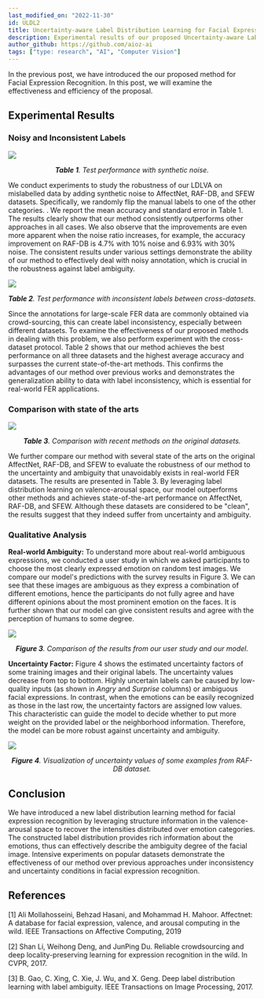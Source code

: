 ```yaml
---
last_modified_on: "2022-11-30"
id: ULDL2
title: Uncertainty-aware Label Distribution Learning for Facial Expression Recognition (Part 2)
description: Experimental results of our proposed Uncertainty-aware Label Distribution Learning for Facial Expression Recognition.
author_github: https://github.com/aioz-ai
tags: ["type: research", "AI", "Computer Vision"]
---
```


In the previous post, we have introduced the our proposed method for Facial Expression Recognition. In this post,  we will examine the effectiveness and efficiency of the proposal.

## Experimental Results

### Noisy and Inconsistent Labels

![](https://vision.aioz.io/f/1d4e07499fd441c8989d/?dl=1)*<center>**Table 1**. Test performance with synthetic noise.</center>*

We conduct experiments to study the robustness of our LDLVA on mislabelled data by adding synthetic noise to AffectNet, RAF-DB, and SFEW datasets. Specifically, we randomly flip the manual labels to one of the other categories. . We report the mean accuracy and standard error in Table 1. The results clearly show that our method consistently outperforms other approaches in all cases. We also observe that the improvements are even more apparent when the noise ratio increases, for example, the accuracy improvement on RAF-DB is 4.7\% with 10\% noise and 6.93\% with 30\% noise. The consistent results under various settings demonstrate the ability of our method to effectively deal with noisy annotation, which is crucial in the robustness against label ambiguity. 

![](https://vision.aioz.io/f/f31ca495dd1447f8b951/?dl=1)*<center>**Table 2**. Test performance with inconsistent labels between cross-datasets.</center>*

Since the annotations for large-scale FER data are commonly obtained via crowd-sourcing, this can create label inconsistency, especially between different datasets. To examine the effectiveness of our proposed methods in dealing with this problem, we also perform experiment with the cross-dataset protocol. Table 2 shows that our method achieves the best performance on all three datasets and the highest average accuracy and surpasses the current state-of-the-art methods. This confirms the advantages of our method over previous works and demonstrates the generalization ability to data with label inconsistency, which is essential for real-world FER applications.




### Comparison with state of the arts
![](https://vision.aioz.io/f/f31ca495dd1447f8b951/?dl=1)*<center>**Table 3**. Comparison with recent methods on the original datasets.</center>*

We further compare our method with several state of the arts on the original AffectNet, RAF-DB, and SFEW to evaluate the robustness of our method to the uncertainty and ambiguity that unavoidably exists in real-world FER datasets. The results are presented in Table 3. By leveraging label distribution learning on valence-arousal space, our model outperforms other methods and achieves state-of-the-art performance on AffectNet, RAF-DB, and SFEW. Although these datasets are considered to be "clean", the results suggest that they indeed suffer from uncertainty and ambiguity.



### Qualitative Analysis

**Real-world Ambiguity:** To understand more about real-world ambiguous expressions, we conducted a user study in which we asked participants to choose the most clearly expressed emotion on random test images. We compare our model's predictions with the survey results in Figure 3. We can see that these images are ambiguous as they express a combination of different emotions, hence the participants do not fully agree and have different opinions about the most prominent emotion on the faces. It is further shown that our model can give consistent results and agree with the perception of humans to some degree.

![](https://vision.aioz.io/f/76f01fde5e6f4c4bba1d/?dl=1)*<center>**Figure 3**. Comparison of the results from our user study and our model.</center>*


**Uncertainty Factor:** Figure 4 shows the estimated uncertainty factors of some training images and their original labels. The uncertainty values decrease from top to bottom. Highly uncertain labels can be caused by low-quality inputs (as shown in *Angry* and *Surprise* columns) or ambiguous facial expressions. In contrast, when the emotions can be easily recognized as those in the last row, the uncertainty factors are assigned low values. This characteristic can guide the model to decide whether to put more weight on the provided label or the neighborhood information. Therefore, the model can be more robust against uncertainty and ambiguity.

![](https://vision.aioz.io/f/bb6dc53dc2d54fa3b2a7/?dl=1)*<center>**Figure 4**. Visualization of uncertainty values of some examples from RAF-DB dataset.</center>*

## Conclusion

We have introduced a new label distribution learning method for facial expression recognition by leveraging structure information in the valence-arousal space to recover the intensities distributed over emotion categories. The constructed label distribution provides rich information about the emotions, thus can effectively describe the ambiguity degree of the facial image. Intensive experiments on popular datasets demonstrate the effectiveness of our method over previous approaches under inconsistency and uncertainty conditions in facial expression recognition.

## References

[1] Ali Mollahosseini, Behzad Hasani, and Mohammad H. Mahoor. Affectnet: A database for facial expression, valence, and arousal computing in the wild. IEEE Transactions on Affective Computing, 2019

[2] Shan Li, Weihong Deng, and JunPing Du. Reliable crowdsourcing and deep locality-preserving learning for expression recognition in the wild. In CVPR, 2017.

[3] B. Gao, C. Xing, C. Xie, J. Wu, and X. Geng. Deep label distribution learning with label ambiguity. IEEE Transactions on Image Processing, 2017.



